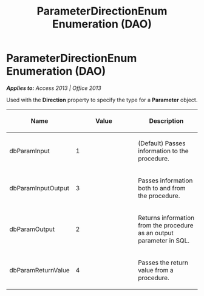 ﻿---
title: ParameterDirectionEnum Enumeration (DAO)
TOCTitle: ParameterDirectionEnum Enumeration
ms:assetid: 3f2b91f4-a932-aca5-34a0-4002c27d6b3b
ms:mtpsurl: https://msdn.microsoft.com/en-us/library/Ff192844(v=office.15)
ms:contentKeyID: 48544389
ms.date: 09/18/2015
mtps_version: v=office.15
---

# ParameterDirectionEnum Enumeration (DAO)


_**Applies to:** Access 2013 | Office 2013_

Used with the **Direction** property to specify the type for a **Parameter** object.

<table>
<colgroup>
<col style="width: 33%" />
<col style="width: 33%" />
<col style="width: 33%" />
</colgroup>
<thead>
<tr class="header">
<th><p>Name</p></th>
<th><p>Value</p></th>
<th><p>Description</p></th>
</tr>
</thead>
<tbody>
<tr class="odd">
<td><p>dbParamInput</p></td>
<td><p>1</p></td>
<td><p>(Default) Passes information to the procedure.</p></td>
</tr>
<tr class="even">
<td><p>dbParamInputOutput</p></td>
<td><p>3</p></td>
<td><p>Passes information both to and from the procedure.</p></td>
</tr>
<tr class="odd">
<td><p>dbParamOutput</p></td>
<td><p>2</p></td>
<td><p>Returns information from the procedure as an output parameter in SQL.</p></td>
</tr>
<tr class="even">
<td><p>dbParamReturnValue</p></td>
<td><p>4</p></td>
<td><p>Passes the return value from a procedure.</p></td>
</tr>
</tbody>
</table>

